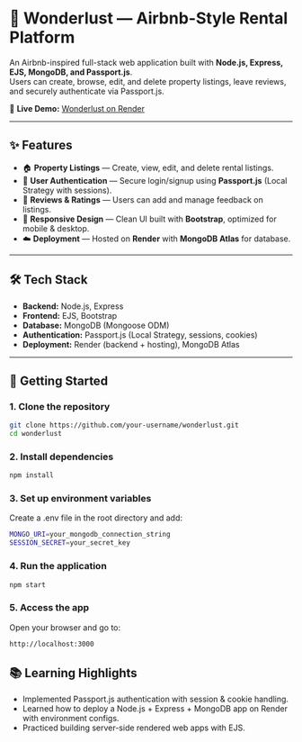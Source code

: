# 🏡 Wonderlust — Airbnb-Style Rental Platform

An Airbnb-inspired full-stack web application built with **Node.js, Express, EJS, MongoDB, and Passport.js**.  
Users can create, browse, edit, and delete property listings, leave reviews, and securely authenticate via Passport.js.  

🔗 **Live Demo:** [Wonderlust on Render](https://wonderlust-h12v.onrender.com)  

---

## ✨ Features
- 🏠 **Property Listings** — Create, view, edit, and delete rental listings.  
- 🔑 **User Authentication** — Secure login/signup using **Passport.js** (Local Strategy with sessions).  
- 📝 **Reviews & Ratings** — Users can add and manage feedback on listings.  
- 📱 **Responsive Design** — Clean UI built with **Bootstrap**, optimized for mobile & desktop.  
- ☁️ **Deployment** — Hosted on **Render** with **MongoDB Atlas** for database.  

---

## 🛠 Tech Stack
- **Backend:** Node.js, Express  
- **Frontend:** EJS, Bootstrap  
- **Database:** MongoDB (Mongoose ODM)  
- **Authentication:** Passport.js (Local Strategy, sessions, cookies)  
- **Deployment:** Render (backend + hosting), MongoDB Atlas  

---

## 🚀 Getting Started

### 1. Clone the repository
```bash
git clone https://github.com/your-username/wonderlust.git
cd wonderlust
```
### 2. Install dependencies
```bash
npm install

```
### 3. Set up environment variables
Create a .env file in the root directory and add:
```bash
MONGO_URI=your_mongodb_connection_string
SESSION_SECRET=your_secret_key

```
### 4. Run the application 
```bash
npm start

```
### 5. Access the app
Open your browser and go to:
```bash
http://localhost:3000

```
## 📚 Learning Highlights

- Implemented Passport.js authentication with session & cookie handling.
- Learned how to deploy a Node.js + Express + MongoDB app on Render with environment configs.
- Practiced building server-side rendered web apps with EJS.

